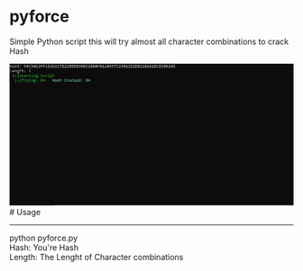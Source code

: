 # pyforce
Simple Python script   this will try almost all character combinations to crack Hash 


<img src="https://github.com/EH30/pyforce/blob/master/pyforce_example.JPG" >
# Usage

---------------------------------

python pyforce.py   
Hash: You're Hash   
Length: The Lenght of Character combinations   

